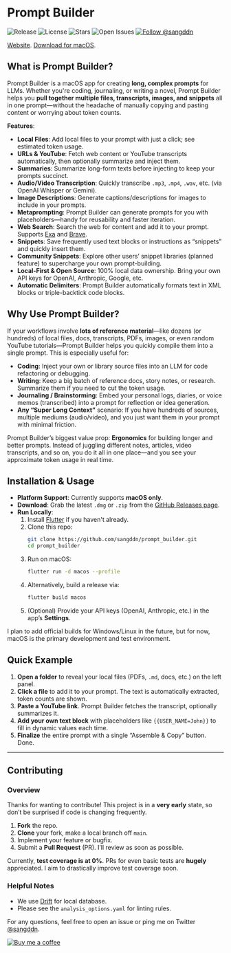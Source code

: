 # Prompt Builder

![Release](https://img.shields.io/badge/release-prompt_builder%20v0.0.3-green)
![License](https://img.shields.io/badge/license-MIT-blue)
![Stars](https://img.shields.io/github/stars/sangddn/prompt_builder?style=social)
![Open Issues](https://img.shields.io/github/issues/sangddn/prompt_builder)
[![Follow @sangddn](https://img.shields.io/twitter/follow/sangddn?style=social)](https://twitter.com/sangddn)

[Website](https://promptbuilder.site). [Download for macOS](https://github.com/sangddn/prompt_builder/releases/download/v0.0.3/prompt-builder-macos-universal-v0.0.3.zip).

## What is Prompt Builder?

Prompt Builder is a macOS app for creating **long, complex prompts** for LLMs. Whether you're coding, journaling, or writing a novel, Prompt Builder helps you **pull together multiple files, transcripts, images, and snippets** all in one prompt—without the headache of manually copying and pasting content or worrying about token counts.

**Features**:
- **Local Files**: Add local files to your prompt with just a click; see estimated token usage.
- **URLs & YouTube**: Fetch web content or YouTube transcripts automatically, then optionally summarize and inject them.
- **Summaries**: Summarize long-form texts before injecting to keep your prompts succinct.
- **Audio/Video Transcription**: Quickly transcribe `.mp3`, `.mp4`, `.wav`, etc. (via OpenAI Whisper or Gemini).
- **Image Descriptions**: Generate captions/descriptions for images to include in your prompts.
- **Metaprompting**: Prompt Builder can generate prompts for you with placeholders—handy for reusability and faster iteration.
- **Web Search**: Search the web for content and add it to your prompt. Supports [Exa](https://exa.ai) and [Brave](https://api.search.brave.com).
- **Snippets**: Save frequently used text blocks or instructions as “snippets” and quickly insert them.
- **Community Snippets**: Explore other users’ snippet libraries (planned feature) to supercharge your own prompt-building.
- **Local-First & Open Source**: 100% local data ownership. Bring your own API keys for OpenAI, Anthropic, Google, etc.
- **Automatic Delimiters**: Prompt Builder automatically formats text in XML blocks or triple-backtick code blocks.

## Why Use Prompt Builder?
If your workflows involve **lots of reference material**—like dozens (or hundreds) of local files, docs, transcripts, PDFs, images, or even random YouTube tutorials—Prompt Builder helps you quickly compile them into a single prompt. This is especially useful for:

- **Coding**: Inject your own or library source files into an LLM for code refactoring or debugging.
- **Writing**: Keep a big batch of reference docs, story notes, or research. Summarize them if you need to cut the token usage.
- **Journaling / Brainstorming**: Embed your personal logs, diaries, or voice memos (transcribed) into a prompt for reflection or idea generation.
- **Any “Super Long Context”** scenario: If you have hundreds of sources, multiple mediums (audio/video), and you just want them in your prompt with minimal friction.

Prompt Builder’s biggest value prop: **Ergonomics** for building longer and better prompts. Instead of juggling different notes, articles, video transcripts, and so on, you do it all in one place—and you see your approximate token usage in real time.

## Installation & Usage

- **Platform Support**: Currently supports **macOS only**.
- **Download**: Grab the latest `.dmg` or `.zip` from the [GitHub Releases page](https://github.com/sangddn/prompt_builder/releases).  
- **Run Locally**:
  1. Install [Flutter](https://docs.flutter.dev/get-started/install) if you haven't already.
  2. Clone this repo:  
     ```bash
     git clone https://github.com/sangddn/prompt_builder.git
     cd prompt_builder
     ```
  3. Run on macOS:  
     ```bash
     flutter run -d macos --profile
     ```
  4. Alternatively, build a release via:  
     ```bash
     flutter build macos
     ```
  5. (Optional) Provide your API keys (OpenAI, Anthropic, etc.) in the app’s **Settings**.

I plan to add official builds for Windows/Linux in the future, but for now, macOS is the primary development and test environment.

## Quick Example

1. **Open a folder** to reveal your local files (PDFs, `.md`, docs, etc.) on the left panel.  
2. **Click a file** to add it to your prompt. The text is automatically extracted, token counts are shown.  
3. **Paste a YouTube link**. Prompt Builder fetches the transcript, optionally summarizes it.  
4. **Add your own text block** with placeholders like `{{USER_NAME=John}}` to fill in dynamic values each time.  
5. **Finalize** the entire prompt with a single “Assemble & Copy” button. Done.

---

## Contributing

### Overview

Thanks for wanting to contribute! This project is in a **very early** state, so don’t be surprised if code is changing frequently.

1. **Fork** the repo.  
2. **Clone** your fork, make a local branch off `main`.  
3. Implement your feature or bugfix.  
4. Submit a **Pull Request** (PR). I’ll review as soon as possible.  

Currently, **test coverage is at 0%**. PRs for even basic tests are **hugely** appreciated. I aim to drastically improve test coverage soon.

### Helpful Notes

- We use [Drift](https://drift.simonbinder.eu/) for local database.  
- Please see the `analysis_options.yaml` for linting rules.

For any questions, feel free to open an issue or ping me on Twitter [@sangddn](https://twitter.com/sangddn).

[![Buy me a coffee](https://img.buymeacoffee.com/button-api/?text=Buy+me+a+coffee&emoji=&slug=sangd&button_colour=FFDD00&font_colour=000000&font_family=Poppins&outline_colour=000000&coffee_colour=ffffff)](https://www.buymeacoffee.com/sangd)

